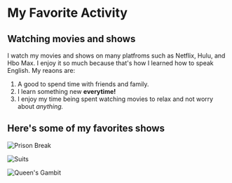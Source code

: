 # My Favorite Activity
## Watching movies and shows

I watch my movies and shows on many platfroms such as Netflix, Hulu, and Hbo Max. I enjoy it so much because that's how I learned how to speak English. My reaons are:

1. A good to spend time with friends and family.
2. I learn something new **everytime!**
3. I enjoy my time being spent watching movies to relax and not worry about *anything.*

## Here's some of my favorites shows

![Prison Break](https://github.com/naynay55/Favorite/assets/142947439/a4b0c558-e051-4407-aaa7-3a20b2962d67)

![Suits](https://github.com/naynay55/Favorite/assets/142947439/f59d2f4d-0c42-4ede-9f10-0fc210a8fc3b)

![Queen's Gambit](https://github.com/naynay55/Favorite/assets/142947439/c72ead6f-d215-41ad-810f-b9a4071f83f8)

